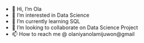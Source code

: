 - 👋 Hi, I’m Ola
- 👀 I’m interested in Data Science
- 🌱 I’m currently learning SQL
- 💞️ I’m looking to collaborate on Data Science Project
- 📫 How to reach me @ olaniyanolamijuwon@gmail

<!---
Ola-Olamijuwon/Ola-Olamijuwon is a ✨ special ✨ repository because its `README.md` (this file) appears on your GitHub profile.
You can click the Preview link to take a look at your changes.
--->
